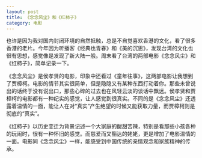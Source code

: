 ```yaml
---
layout: post
title: 《念念风尘》和《红柿子》
category: 电影
---
```


也许是因为我对国内封闭环境的自然抵触，总是不自觉喜欢香港的文化，看了很多香港的老片。今年因为听播客《经典也青春》和《美的沉思》，发现台湾的文化也很有思想，感觉像是发现了新大陆一般。周末看了台湾的两部电影《念念风尘》和《红柿子》，简单记录一下。

《念念风尘》是侯孝贤的电影，印象中还看过《童年往事》，这两部电影让我想到了贾樟柯。电影的情节其实很简单，但是隐隐又有某种东西打动着你。那些未曾说出的话终于没有说出口，那些心碎的过去也在风轻云淡的谈话中飘远。侯孝贤和贾樟柯的电影都有一种纪实的感觉，让人感觉到很真实。不同的是《念念风尘》还透露着温情的一面，能让人在对“真实”产生绝望的时候又能获取力量，而贾樟柯则是彻底的“真实”。

《红柿子》以历史变迁为背景记述一个大家庭的酸甜苦辣，特别是看那些小孩各种的玩闹时，很有一种怀旧的感觉。而慈爱而又豁达的姥姥，更是增加了电影温情的一面。电影同《念念风尘》一样，能感受到中国传统的亲情观念和家族精神的传承。




